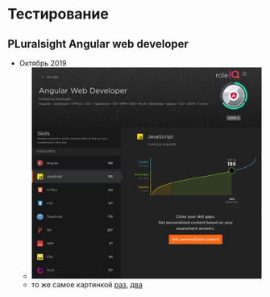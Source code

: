 # Тестирование

## PLuralsight Angular web developer

 * Октябрь 2019
	* ![](pluralsight-angular-10.2019.jpeg)
	* то же самое картинкой [раз](https://stepanovv.ru/portfolio/img/pluralsight-angular-10.2019.jpeg), [два](https://stepanovv.ru/kbo/kb/карьера/pluralsight-angular-10.2019.jpeg)
 